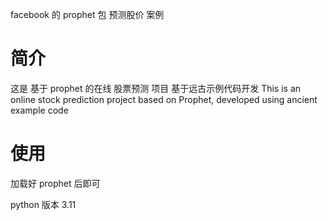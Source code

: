 
facebook 的 prophet 包 预测股价 案例

# 简介
这是 基于 prophet 的在线 股票预测 项目 基于远古示例代码开发
This is an online stock prediction project based on Prophet, developed using ancient example code

# 使用 

加载好 prophet 后即可

python 版本 3.11

